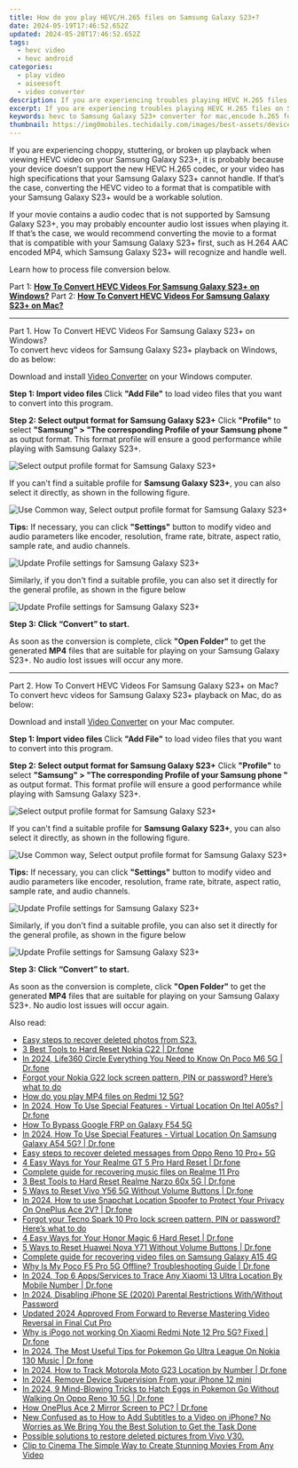 ```yaml
---
title: How do you play HEVC/H.265 files on Samsung Galaxy S23+?
date: 2024-05-19T17:46:52.652Z
updated: 2024-05-20T17:46:52.652Z
tags: 
  - hevc video
  - hevc android
categories: 
  - play video
  - aiseesoft
  - video converter
description: If you are experiencing troubles playing HEVC H.265 files on Samsung Galaxy S23+, you may wish to read this article. It explains a solution to get Samsung Galaxy S23+ playing HEVC H.265 media beautifully.
excerpt: If you are experiencing troubles playing HEVC H.265 files on Samsung Galaxy S23+, you may wish to read this article. It explains a solution to get Samsung Galaxy S23+ playing HEVC H.265 media beautifully.
keywords: hevc to Samsung Galaxy S23+ converter for mac,encode h.265 for Galaxy S23+,hevc to Galaxy S23+ converter for mac,hevc to Samsung Galaxy S23+ converter for windows,hevc to Galaxy S23+ converter for windows,convert hevc for Samsung,h.265 hevc video converter for android,video to hevc codec converter for android,720p to 4k converter for android,hevc converter for android,video to hevc converter for android,android h265 to 264 converter
thumbnail: https://img0mobiles.techidaily.com/images/best-assets/devices/samsung/samsung-galaxy-s23plus/5.jpg
---
```



<div class="atpl-content atpl-for-aiseesoft-video-converter play-hevc-video-on-android">

<div class="atpl-post-description-part-1">
<div class="tpl-content-sub-paragraph-normal">
  <p>
      If you are experiencing choppy, stuttering, or broken up playback when viewing HEVC video on your Samsung Galaxy S23+, it is probably because your device doesn’t support the new HEVC H.265 codec, or your video has high specifications that your Samsung Galaxy S23+ cannot handle. If that’s the case, converting the HEVC video to a format that is compatible with your Samsung Galaxy S23+ would be a workable solution.
  </p>
</div>
</div>

<div class="atpl-post-device-model-description">

</div>



<div class="atpl-post-description-part-2">
<div class="tpl-content-sub-paragraph-content">
  <p>
      If your movie contains a audio codec that is not supported by Samsung Galaxy S23+, you may probably encounter audio lost issues when playing it. If that’s the case, we would recommend converting the movie to a format that is compatible with your Samsung Galaxy S23+ first, such as H.264 AAC encoded MP4, which Samsung Galaxy S23+ will recognize and handle well.
  </p>
  <p>
      Learn how to process file conversion below.
  </p>
</div>
</div>


Part 1: <strong><a href="#p1">How To Convert HEVC Videos For Samsung Galaxy S23+ on Windows?</a></strong>
Part 2: <strong><a href="#p2">How To Convert HEVC Videos For Samsung Galaxy S23+ on Mac?</a></strong>



<!-- Part 1 -->
<a id="p1" name="p1" ></a><hr>

<div class="atpl-step-part-style">Part 1. How To Convert HEVC Videos For Samsung Galaxy S23+ on Windows?</div>
To convert hevc videos for Samsung Galaxy S23+ playback on Windows, do as below:

Download and install <a class="atpl-step-content-a-style" href="https://tools.techidaily.com/aiseesoft-total-video-converter/" >Video Converter</a> on your Windows computer.

<strong>Step 1: Import video files </strong>
Click <b>"Add File"</b> to load video files that you want to convert into this program.

<strong>Step 2: Select output format for Samsung Galaxy S23+</strong>
Click <b>"Profile"</b> to select <b>"Samsung" > "The corresponding Profile of your Samsung phone "</b> as output format. This format profile will ensure a good performance while playing with Samsung Galaxy S23+.

<img src="https://tools.techidaily.com/images/apps/aiseesoft/video-converter/devices/samsung/fv.mp4/win/profile-5.png" class="atpl-imgstyle" alt="Select output profile format for Samsung Galaxy S23+" />

If you can't find a suitable profile for **Samsung Galaxy S23+**, you can also select it directly, as shown in the following figure.

<img src="https://tools.techidaily.com/images/apps/aiseesoft/video-converter/devices/common_android/fv.mp4/win/profile.png" class="atpl-imgstyle" alt="Use Common way, Select output profile format for Samsung Galaxy S23+" />

<strong>Tips:</strong>
If necessary, you can click <b>"Settings"</b> button to modify video and audio parameters like encoder, resolution, frame rate, bitrate, aspect ratio, sample rate, and audio channels. 

<img src="https://tools.techidaily.com/images/apps/aiseesoft/video-converter/devices/samsung/fv.mp4/win/settings.png" class="atpl-imgstyle"  alt="Update Profile settings for Samsung Galaxy S23+" />

Similarly, if you don't find a suitable profile, you can also set it directly for the general profile, as shown in the figure below

<img src="https://tools.techidaily.com/images/apps/aiseesoft/video-converter/devices/common_android/fv.mp4/win/settings.png" class="atpl-imgstyle"  alt="Update Profile settings for Samsung Galaxy S23+" />

<strong>Step 3: Click “Convert” to start.</strong>

As soon as the conversion is complete, click <b>"Open Folder"</b> to get the generated <b>MP4</b> files that are suitable for playing on your Samsung Galaxy S23+. No audio lost issues will occur any more.

<!-- Part 2 -->
<a id="p2" name="p2"></a><hr>

<div class="atpl-step-part-style">Part 2. How To Convert HEVC Videos For Samsung Galaxy S23+ on Mac?</div>
To convert hevc videos for Samsung Galaxy S23+ playback on Mac, do as below:

Download and install <a class="atpl-step-content-a-style" href="https://tools.techidaily.com/aiseesoft-total-video-converter/" >Video Converter</a> on your Mac computer.

<strong>Step 1: Import video files </strong>
Click <b>"Add File"</b> to load video files that you want to convert into this program.

<strong>Step 2: Select output format for Samsung Galaxy S23+</strong>
Click <b>"Profile"</b> to select <b>"Samsung" > "The corresponding Profile of your Samsung phone "</b> as output format. This format profile will ensure a good performance while playing with Samsung Galaxy S23+.

<img src="https://tools.techidaily.com/images/apps/aiseesoft/video-converter/devices/samsung/fv.mp4/mac/profile.png" class="atpl-imgstyle" alt="Select output profile format for Samsung Galaxy S23+" />

If you can't find a suitable profile for **Samsung Galaxy S23+**, you can also select it directly, as shown in the following figure.

<img src="https://tools.techidaily.com/images/apps/aiseesoft/video-converter/devices/common_android/fv.mp4/mac/profile.png" class="atpl-imgstyle" alt="Use Common way, Select output profile format for Samsung Galaxy S23+" />

<strong>Tips:</strong>
If necessary, you can click <b>"Settings"</b> button to modify video and audio parameters like encoder, resolution, frame rate, bitrate, aspect ratio, sample rate, and audio channels. 

<img src="https://tools.techidaily.com/images/apps/aiseesoft/video-converter/devices/samsung/fv.mp4/mac/settings.png" class="atpl-imgstyle"  alt="Update Profile settings for Samsung Galaxy S23+" />

Similarly, if you don't find a suitable profile, you can also set it directly for the general profile, as shown in the figure below

<img src="https://tools.techidaily.com/images/apps/aiseesoft/video-converter/devices/common_android/fv.mp4/win/settings.png" class="atpl-imgstyle"  alt="Update Profile settings for Samsung Galaxy S23+" />

<strong>Step 3: Click “Convert” to start.</strong>

As soon as the conversion is complete, click <b>"Open Folder"</b> to get the generated <b>MP4</b> files that are suitable for playing on your Samsung Galaxy S23+. No audio lost issues will occur again.


<ins class="adsbygoogle"
     style="display:block"
     data-ad-client="ca-pub-7571918770474297"
     data-ad-slot="8358498916"
     data-ad-format="auto"
     data-full-width-responsive="true"></ins>


</div>
<ins class="adsbygoogle"
    style="display:block"
    data-ad-format="autorelaxed"
    data-ad-client="ca-pub-7571918770474297"
    data-ad-slot="1223367746"></ins>

<span class="atpl-alsoreadstyle">Also read:</span>
<div><ul>
<li><a href="https://phone-solutions.techidaily.com/easy-steps-to-recover-deleted-photos-from-s23-by-fonelab-android-recover-photos/"><u>Easy steps to recover deleted photos from S23.</u></a></li>
<li><a href="https://phone-solutions.techidaily.com/3-best-tools-to-hard-reset-nokia-c22-drfone-by-drfone-reset-android-reset-android/"><u>3 Best Tools to Hard Reset Nokia C22 | Dr.fone</u></a></li>
<li><a href="https://phone-solutions.techidaily.com/in-2024-life360-circle-everything-you-need-to-know-on-poco-m6-5g-drfone-by-drfone-virtual-android/"><u>In 2024, Life360 Circle Everything You Need to Know On Poco M6 5G | Dr.fone</u></a></li>
<li><a href="https://phone-solutions.techidaily.com/forgot-your-nokia-g22-lock-screen-pattern-pin-or-password-heres-what-to-do-by-drfone-android-unlock-android-unlock/"><u>Forgot your Nokia G22 lock screen pattern, PIN or password? Here’s what to do</u></a></li>
<li><a href="https://phone-solutions.techidaily.com/how-do-you-play-mp4-files-on-redmi-12-5g-by-aiseesoft-video-converter-play-mp4-on-android/"><u>How do you play MP4 files on Redmi 12 5G?</u></a></li>
<li><a href="https://phone-solutions.techidaily.com/in-2024-how-to-use-special-features-virtual-location-on-itel-a05s-drfone-by-drfone-virtual-android/"><u>In 2024, How To Use Special Features - Virtual Location On Itel A05s? | Dr.fone</u></a></li>
<li><a href="https://phone-solutions.techidaily.com/how-to-bypass-google-frp-on-galaxy-f54-5g-by-drfone-android-unlock-remove-google-frp/"><u>How To Bypass Google FRP on Galaxy F54 5G</u></a></li>
<li><a href="https://phone-solutions.techidaily.com/in-2024-how-to-use-special-features-virtual-location-on-samsung-galaxy-a54-5g-drfone-by-drfone-virtual-android/"><u>In 2024, How To Use Special Features - Virtual Location On Samsung Galaxy A54 5G? | Dr.fone</u></a></li>
<li><a href="https://phone-solutions.techidaily.com/easy-steps-to-recover-deleted-messages-from-oppo-reno-10-proplus-5g-by-fonelab-android-recover-messages/"><u>Easy steps to recover deleted messages from Oppo Reno 10 Pro+ 5G</u></a></li>
<li><a href="https://phone-solutions.techidaily.com/4-easy-ways-for-your-realme-gt-5-pro-hard-reset-drfone-by-drfone-reset-android-reset-android/"><u>4 Easy Ways for Your Realme GT 5 Pro Hard Reset | Dr.fone</u></a></li>
<li><a href="https://phone-solutions.techidaily.com/complete-guide-for-recovering-music-files-on-realme-11-pro-by-fonelab-android-recover-music/"><u>Complete guide for recovering music files on Realme 11 Pro</u></a></li>
<li><a href="https://phone-solutions.techidaily.com/3-best-tools-to-hard-reset-realme-narzo-60x-5g-drfone-by-drfone-reset-android-reset-android/"><u>3 Best Tools to Hard Reset Realme Narzo 60x 5G | Dr.fone</u></a></li>
<li><a href="https://phone-solutions.techidaily.com/5-ways-to-reset-vivo-y56-5g-without-volume-buttons-drfone-by-drfone-reset-android-reset-android/"><u>5 Ways to Reset Vivo Y56 5G Without Volume Buttons | Dr.fone</u></a></li>
<li><a href="https://phone-solutions.techidaily.com/in-2024-how-to-use-snapchat-location-spoofer-to-protect-your-privacy-on-oneplus-ace-2v-drfone-by-drfone-virtual-android/"><u>In 2024, How to use Snapchat Location Spoofer to Protect Your Privacy On OnePlus Ace 2V? | Dr.fone</u></a></li>
<li><a href="https://phone-solutions.techidaily.com/forgot-your-tecno-spark-10-pro-lock-screen-pattern-pin-or-password-here-s-what-to-do-by-drfone-android-unlock-android-unlock/"><u>Forgot your Tecno Spark 10 Pro lock screen pattern, PIN or password? Here’s what to do</u></a></li>
<li><a href="https://phone-solutions.techidaily.com/4-easy-ways-for-your-honor-magic-6-hard-reset-drfone-by-drfone-reset-android-reset-android/"><u>4 Easy Ways for Your Honor Magic 6 Hard Reset | Dr.fone</u></a></li>
<li><a href="https://phone-solutions.techidaily.com/5-ways-to-reset-huawei-nova-y71-without-volume-buttons-drfone-by-drfone-reset-android-reset-android/"><u>5 Ways to Reset Huawei Nova Y71 Without Volume Buttons | Dr.fone</u></a></li>
<li><a href="https://phone-solutions.techidaily.com/complete-guide-for-recovering-video-files-on-samsung-galaxy-a15-4g-by-fonelab-android-recover-video/"><u>Complete guide for recovering video files on Samsung Galaxy A15 4G</u></a></li>
<li><a href="https://howto.techidaily.com/why-is-my-poco-f5-pro-5g-offline-troubleshooting-guide-drfone-by-drfone-fix-android-problems-fix-android-problems/"><u>Why Is My Poco F5 Pro 5G Offline? Troubleshooting Guide | Dr.fone</u></a></li>
<li><a href="https://android-location-track.techidaily.com/in-2024-top-6-appsservices-to-trace-any-xiaomi-13-ultra-location-by-mobile-number-drfone-by-drfone-virtual-android/"><u>In 2024, Top 6 Apps/Services to Trace Any Xiaomi 13 Ultra Location By Mobile Number | Dr.fone</u></a></li>
<li><a href="https://ios-unlock.techidaily.com/in-2024-disabling-iphone-se-2020-parental-restrictions-withwithout-password-by-drfone-ios/"><u>In 2024, Disabling iPhone SE (2020) Parental Restrictions With/Without Password</u></a></li>
<li><a href="https://ai-video-apps.techidaily.com/updated-2024-approved-from-forward-to-reverse-mastering-video-reversal-in-final-cut-pro/"><u>Updated 2024 Approved From Forward to Reverse Mastering Video Reversal in Final Cut Pro</u></a></li>
<li><a href="https://change-location.techidaily.com/why-is-ipogo-not-working-on-xiaomi-redmi-note-12-pro-5g-fixed-drfone-by-drfone-virtual-android/"><u>Why is iPogo not working On Xiaomi Redmi Note 12 Pro 5G? Fixed | Dr.fone</u></a></li>
<li><a href="https://android-pokemon-go.techidaily.com/in-2024-the-most-useful-tips-for-pokemon-go-ultra-league-on-nokia-130-music-drfone-by-drfone-virtual-android/"><u>In 2024, The Most Useful Tips for Pokemon Go Ultra League On Nokia 130 Music | Dr.fone</u></a></li>
<li><a href="https://android-location-track.techidaily.com/in-2024-how-to-track-motorola-moto-g23-location-by-number-drfone-by-drfone-virtual-android/"><u>In 2024, How to Track Motorola Moto G23 Location by Number | Dr.fone</u></a></li>
<li><a href="https://ios-unlock.techidaily.com/in-2024-remove-device-supervision-from-your-iphone-12-mini-by-drfone-ios/"><u>In 2024, Remove Device Supervision From your iPhone 12 mini</u></a></li>
<li><a href="https://android-pokemon-go.techidaily.com/in-2024-9-mind-blowing-tricks-to-hatch-eggs-in-pokemon-go-without-walking-on-oppo-reno-10-5g-drfone-by-drfone-virtual-android/"><u>In 2024, 9 Mind-Blowing Tricks to Hatch Eggs in Pokemon Go Without Walking On Oppo Reno 10 5G | Dr.fone</u></a></li>
<li><a href="https://screen-mirror.techidaily.com/how-oneplus-ace-2-mirror-screen-to-pc-drfone-by-drfone-android/"><u>How OnePlus Ace 2 Mirror Screen to PC? | Dr.fone</u></a></li>
<li><a href="https://ai-video-editing.techidaily.com/new-confused-as-to-how-to-add-subtitles-to-a-video-on-iphone-no-worries-as-we-bring-you-the-best-solution-to-get-the-task-done/"><u>New Confused as to How to Add Subtitles to a Video on iPhone? No Worries as We Bring You the Best Solution to Get the Task Done</u></a></li>
<li><a href="https://review-topics.techidaily.com/possible-solutions-to-restore-deleted-pictures-from-vivo-v30-by-fonelab-android-recover-pictures/"><u>Possible solutions to restore deleted pictures from Vivo V30.</u></a></li>
<li><a href="https://ai-vdieo-software.techidaily.com/clip-to-cinema-the-simple-way-to-create-stunning-movies-from-any-video/"><u>Clip to Cinema The Simple Way to Create Stunning Movies From Any Video</u></a></li>
</ul></div>


